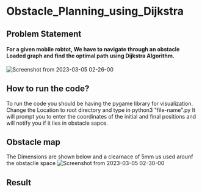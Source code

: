 # Obstacle_Planning_using_Dijkstra

## Problem Statement 
#### For a given mobile robtot, We have to navigate through an obstacle Loaded graph and find the optimal path using Dijkstra Algorithm.
![Screenshot from 2023-03-05 02-26-00](https://user-images.githubusercontent.com/102131442/222947812-d6f73c95-4cae-47e2-a92a-2a08a430e40b.png)

## How to run the code?
To run the code you should be having the pygame library for visualization.
Change the Location to root directory and type in python3 "file-name".py 
It will prompt you to enter the coordinates of the initial and final positions and will notify you if it lies in obstacle sapce.


## Obstacle map
The Dimensions are shown below and a clearnace of 5mm us used arounf the obstaclle space
![Screenshot from 2023-03-05 02-30-00](https://user-images.githubusercontent.com/102131442/222947856-1957c67d-d193-4cfc-ab99-f36eb1ee9948.png)

## Result
